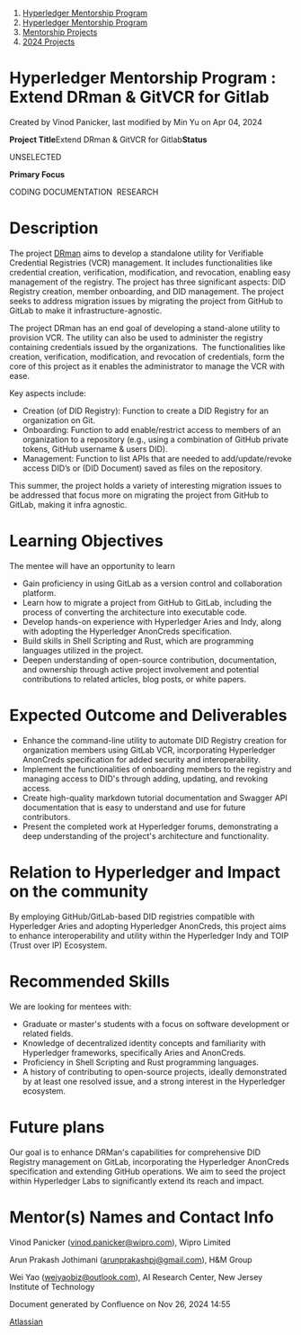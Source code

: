1. [Hyperledger Mentorship Program](index.html)
2. [Hyperledger Mentorship Program](Hyperledger-Mentorship-Program_21954571.html)
3. [Mentorship Projects](Mentorship-Projects_21954604.html)
4. [2024 Projects](2024-Projects_21954934.html)

# Hyperledger Mentorship Program : Extend DRman &amp; GitVCR for Gitlab

Created by Vinod Panicker, last modified by Min Yu on Apr 04, 2024

**Project Title**Extend DRman &amp; GitVCR for Gitlab**Status**

UNSELECTED

**Primary Focus**

CODING DOCUMENTATION  RESEARCH

# Description

The project [DRman](https://github.com/DIDman/DRman) aims to develop a standalone utility for Verifiable Credential Registries (VCR) management. It includes functionalities like credential creation, verification, modification, and revocation, enabling easy management of the registry. The project has three significant aspects: DID Registry creation, member onboarding, and DID management. The project seeks to address migration issues by migrating the project from GitHub to GitLab to make it infrastructure-agnostic.

The project DRman has an end goal of developing a stand-alone utility to provision VCR. The utility can also be used to administer the registry containing credentials issued by the organizations.  The functionalities like creation, verification, modification, and revocation of credentials, form the core of this project as it enables the administrator to manage the VCR with ease. 

Key aspects include:

- Creation (of DID Registry): Function to create a DID Registry for an organization on Git.
- Onboarding: Function to add enable/restrict access to members of an organization to a repository (e.g., using a combination of GitHub private tokens, GitHub username &amp; users DID).
- Management: Function to list APIs that are needed to add/update/revoke access DID’s or (DID Document) saved as files on the repository.

This summer, the project holds a variety of interesting migration issues to be addressed that focus more on migrating the project from GitHub to GitLab, making it infra agnostic.

# Learning Objectives

The mentee will have an opportunity to learn

- Gain proficiency in using GitLab as a version control and collaboration platform.
- Learn how to migrate a project from GitHub to GitLab, including the process of converting the architecture into executable code.
- Develop hands-on experience with Hyperledger Aries and Indy, along with adopting the Hyperledger AnonCreds specification.
- Build skills in Shell Scripting and Rust, which are programming languages utilized in the project.
- Deepen understanding of open-source contribution, documentation, and ownership through active project involvement and potential contributions to related articles, blog posts, or white papers.

# Expected Outcome and Deliverables

- Enhance the command-line utility to automate DID Registry creation for organization members using GitLab VCR, incorporating Hyperledger AnonCreds specification for added security and interoperability.
- Implement the functionalities of onboarding members to the registry and managing access to DID's through adding, updating, and revoking access.
- Create high-quality markdown tutorial documentation and Swagger API documentation that is easy to understand and use for future contributors.
- Present the completed work at Hyperledger forums, demonstrating a deep understanding of the project's architecture and functionality.

# Relation to Hyperledger and Impact on the community

By employing GitHub/GitLab-based DID registries compatible with Hyperledger Aries and adopting Hyperledger AnonCreds, this project aims to enhance interoperability and utility within the Hyperledger Indy and TOIP (Trust over IP) Ecosystem.

# Recommended Skills

We are looking for mentees with:

- Graduate or master's students with a focus on software development or related fields.
- Knowledge of decentralized identity concepts and familiarity with Hyperledger frameworks, specifically Aries and AnonCreds.
- Proficiency in Shell Scripting and Rust programming languages.
- A history of contributing to open-source projects, ideally demonstrated by at least one resolved issue, and a strong interest in the Hyperledger ecosystem.

# Future plans

Our goal is to enhance DRMan's capabilities for comprehensive DID Registry management on GitLab, incorporating the Hyperledger AnonCreds specification and extending GitHub operations. We aim to seed the project within Hyperledger Labs to significantly extend its reach and impact.

# Mentor(s) Names and Contact Info

Vinod Panicker ([vinod.panicker@wipro.com](mailto:vinod.panicker@wipro.com)), Wipro Limited

Arun Prakash Jothimani ([arunprakashpj@gmail.com](mailto:arunprakashpj@gmail.com)), H&amp;M Group

Wei Yao ([weiyaobiz@outlook.com](mailto:weiyaobiz@outlook.com)), AI Research Center, New Jersey Institute of Technology

Document generated by Confluence on Nov 26, 2024 14:55

[Atlassian](http://www.atlassian.com/)
